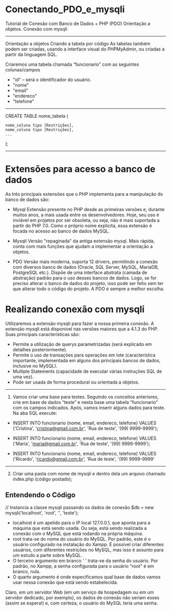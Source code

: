 # Conectando_PDO_e_mysqli
Tutorial de Conexão com Banco de Dados + PHP (PDO) Orientação a objetos. Conexão com mysqli
__________________________________________________________________________________________
Orientação a objetos
Criando a tabela por código
As tabelas também podem ser criadas, usando a interface visual do PHPMyAdmin, ou criadas a partir da linguagem SQL.
 
Criaremos uma tabela chamada “funcionario” com as seguintes colunas/campos
- "id" – será o identificador do usuário.
-  "nome"
- "email"
-  "endereco"
-  "telefone"

___________________________________________________________________________________________

CREATE TABLE nome_tabela (

	nome_coluna tipo [Restrições],
	nome_coluna tipo [Restrições],
	...
);

____________________________________________________________________________________________

# Extensões para acesso a banco de dados
As três principais extensões que o PHP implementa para a manipulação do banco de dados são:
 
- Mysql
Extensão presente no PHP desde as primeiras versões e, durante muitos anos, a mais usada entre os desenvolvedores. Hoje, seu uso é inviável em projetos por ser obsoleta, ou seja, não é mais suportada a partir do PHP 7.0. Como o próprio nome explicita, essa extensão é focada no acesso ao banco de dados MySQL.
 
- Mysqli
Versão "repaginada" da antiga extensão mysql. Mais rápida, conta com mais funções que ajudam a  implementar a orientação a objetos.
 
- PDO
Versão mais moderna, suporta 12 drivers, permitindo a conexão com diversos banco de dados (Oracle, SQL Server, MySQL, MariaDB, PostgreSQL etc.). Dispõe de uma interface abstrata (camada de abstração) padrão para o uso desses bancos de dados. Logo, se for preciso alterar o banco de dados do projeto, isso pode ser feito sem ter que alterar todo o código do projeto. A PDO é sempre a melhor escolha.
# Realizando conexão com mysqli
Utilizaremos a extensão mysqli para fazer a nossa primeira conexão. A extensão mysqli está disponível nas versões maiores que a 4.1.3 do PHP. Suas principais características são:
 
- Permite a utilização de querys parametrizadas (será explicado em detalhes posteriormente).
- Permite o uso de transações para operações em lote (característica importante, implementada em alguns dos principais bancos de dados, inclusive no MySQL).
- Multiple Statements (capacidade de executar várias instruções SQL de uma vez).
- Pode ser usada de forma procedural ou orientada a objetos.

_______________________________________________________________________________________ 
1. Vamos criar uma base para testes. Seguindo os conceitos anteriores, crie em base de dados “teste” e nesta base uma tabela “funcionario” com os campos indicados. Após, vamos inserir alguns dados para teste. Na aba SQL execute:
- INSERT INTO funcionario (nome, email, endereco, telefone)
  VALUES ('Cristina', 'cristina@gmail.com.br', 'Rua de teste', '(99) 9999-9999');
 
- INSERT INTO funcionario (nome, email, endereco, telefone)
  VALUES ('Maria', 'maria@gmail.com.br', 'Rua de teste', '(99) 9999-9999');
 
- INSERT INTO funcionario (nome, email, endereco, telefone)
  VALUES ('Ricardo', 'ricardo@gmail.com.br', 'Rua de teste', '(99) 9999-9999'
_______________________________________________________________________________________

2. Criar uma pasta com nome de  mysqli e dentro dela um arquivo chamado index.php (código postado);

## Entendendo o Código

// Instancia a classe mysqli passando os dados de conexão
$db = new mysqli('localhost', 'root', '', 'teste');
 
- localhost é um apelido para o IP local 127.0.0.1, que aponta para a máquina que está sendo usada. Ou seja, está sendo realizada a conexão com o MySQL que está rodando na própria máquina.
- root trata-se do nome do usuário do MySQL. Por padrão, este é o usuário configurado na instalação do Xampp. É possível criar diferentes usuários, com diferentes restrições no MySQL, mas isso é assunto para um estudo a parte sobre MySQL.
- O terceiro argumento em branco ' ' trata-se da senha do usuário. Por padrão, no Xampp, a senha configurada para o usuário "root" é em branco, nula.
- O quarto argumento é onde especificamos qual base de dados vamos usar nessa conexão que está sendo estabelecida.
 
Claro, em um servidor Web (em um serviço de hospedagem ou em um servidor dedicado, por exemplo), os dados de conexão não seriam esses (assim se espera!) e, com certeza, o usuário do MySQL teria uma senha.
